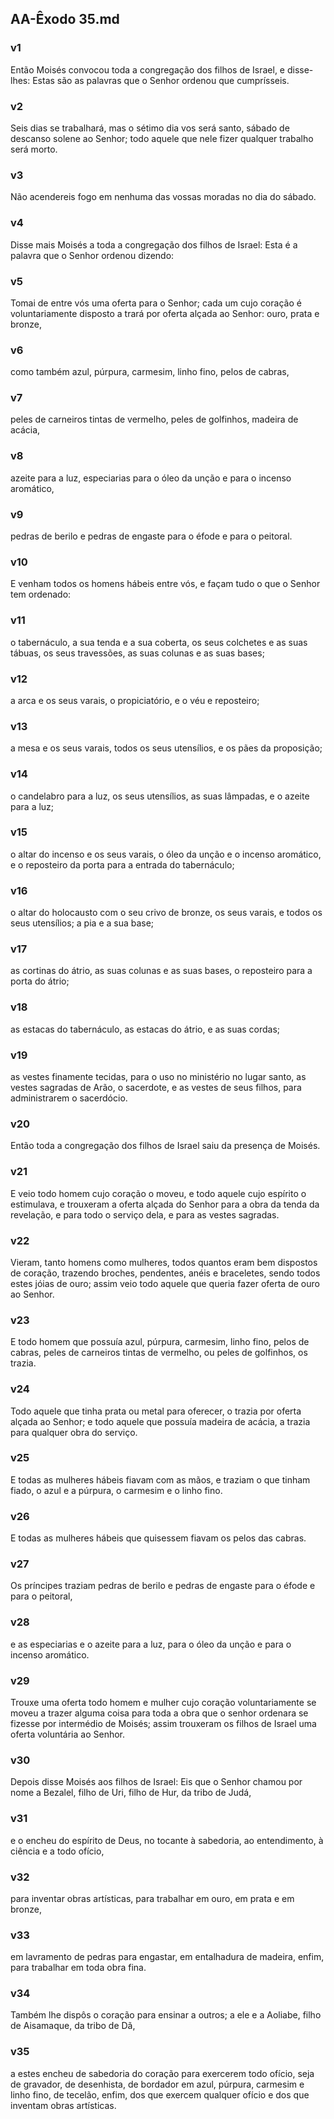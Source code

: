 ## AA-Êxodo 35.md
### v1
 Então Moisés convocou toda a congregação dos filhos de Israel, e disse-lhes: Estas são as palavras que o Senhor ordenou que cumprísseis.
### v2
 Seis dias se trabalhará, mas o sétimo dia vos será santo, sábado de descanso solene ao Senhor; todo aquele que nele fizer qualquer trabalho será morto.
### v3
 Não acendereis fogo em nenhuma das vossas moradas no dia do sábado.
### v4
 Disse mais Moisés a toda a congregação dos filhos de Israel: Esta é a palavra que o Senhor ordenou dizendo:
### v5
 Tomai de entre vós uma oferta para o Senhor; cada um cujo coração é voluntariamente disposto a trará por oferta alçada ao Senhor: ouro, prata e bronze,
### v6
 como também azul, púrpura, carmesim, linho fino, pelos de cabras,
### v7
 peles de carneiros tintas de vermelho, peles de golfinhos, madeira de acácia,
### v8
 azeite para a luz, especiarias para o óleo da unção e para o incenso aromático,
### v9
 pedras de berilo e pedras de engaste para o éfode e para o peitoral.
### v10
 E venham todos os homens hábeis entre vós, e façam tudo o que o Senhor tem ordenado:
### v11
 o tabernáculo, a sua tenda e a sua coberta, os seus colchetes e as suas tábuas, os seus travessões, as suas colunas e as suas bases;
### v12
 a arca e os seus varais, o propiciatório, e o véu e reposteiro;
### v13
 a mesa e os seus varais, todos os seus utensílios, e os pães da proposição;
### v14
 o candelabro para a luz, os seus utensílios, as suas lâmpadas, e o azeite para a luz;
### v15
 o altar do incenso e os seus varais, o óleo da unção e o incenso aromático, e o reposteiro da porta para a entrada do tabernáculo;
### v16
 o altar do holocausto com o seu crivo de bronze, os seus varais, e todos os seus utensílios; a pia e a sua base;
### v17
 as cortinas do átrio, as suas colunas e as suas bases, o reposteiro para a porta do átrio;
### v18
 as estacas do tabernáculo, as estacas do átrio, e as suas cordas;
### v19
 as vestes finamente tecidas, para o uso no ministério no lugar santo, as vestes sagradas de Arão, o sacerdote, e as vestes de seus filhos, para administrarem o sacerdócio.
### v20
 Então toda a congregação dos filhos de Israel saiu da presença de Moisés.
### v21
 E veio todo homem cujo coração o moveu, e todo aquele cujo espírito o estimulava, e trouxeram a oferta alçada do Senhor para a obra da tenda da revelação, e para todo o serviço dela, e para as vestes sagradas.
### v22
 Vieram, tanto homens como mulheres, todos quantos eram bem dispostos de coração, trazendo broches, pendentes, anéis e braceletes, sendo todos estes jóias de ouro; assim veio todo aquele que queria fazer oferta de ouro ao Senhor.
### v23
 E todo homem que possuía azul, púrpura, carmesim, linho fino, pelos de cabras, peles de carneiros tintas de vermelho, ou peles de golfinhos, os trazia.
### v24
 Todo aquele que tinha prata ou metal para oferecer, o trazia por oferta alçada ao Senhor; e todo aquele que possuía madeira de acácia, a trazia para qualquer obra do serviço.
### v25
 E todas as mulheres hábeis fiavam com as mãos, e traziam o que tinham fiado, o azul e a púrpura, o carmesim e o linho fino.
### v26
 E todas as mulheres hábeis que quisessem fiavam os pelos das cabras.
### v27
 Os príncipes traziam pedras de berilo e pedras de engaste para o éfode e para o peitoral,
### v28
 e as especiarias e o azeite para a luz, para o óleo da unção e para o incenso aromático.
### v29
 Trouxe uma oferta todo homem e mulher cujo coração voluntariamente se moveu a trazer alguma coisa para toda a obra que o senhor ordenara se fizesse por intermédio de Moisés; assim trouxeram os filhos de Israel uma oferta voluntária ao Senhor.
### v30
 Depois disse Moisés aos filhos de Israel: Eis que o Senhor chamou por nome a Bezalel, filho de Uri, filho de Hur, da tribo de Judá,
### v31
 e o encheu do espírito de Deus, no tocante à sabedoria, ao entendimento, à ciência e a todo ofício,
### v32
 para inventar obras artísticas, para trabalhar em ouro, em prata e em bronze,
### v33
 em lavramento de pedras para engastar, em entalhadura de madeira, enfim, para trabalhar em toda obra fina.
### v34
 Também lhe dispôs o coração para ensinar a outros; a ele e a Aoliabe, filho de Aisamaque, da tribo de Dã,
### v35
 a estes encheu de sabedoria do coração para exercerem todo ofício, seja de gravador, de desenhista, de bordador em azul, púrpura, carmesim e linho fino, de tecelão, enfim, dos que exercem qualquer ofício e dos que inventam obras artísticas.
